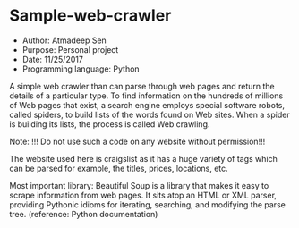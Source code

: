 # Sample-web-crawler

 * Author: Atmadeep Sen
 * Purpose: Personal project
 * Date: 11/25/2017
 * Programming language: Python


A simple web crawler than can parse through web pages and return the details of a particular type.
To find information on the hundreds of millions of Web pages that exist, a search engine employs special software robots,
called spiders, to build lists of the words found on Web sites. When a spider is building its lists, the process is called Web crawling.

Note: !!! Do not use such a code on any website without permission!!!

The website used here is craigslist as it has a huge variety of tags which can be parsed for example, the titles, prices, locations, etc.

Most important library:
Beautiful Soup is a library that makes it easy to scrape information from web pages. It sits atop an HTML or XML parser, providing Pythonic
idioms for iterating, searching, and modifying the parse tree.
(reference: Python documentation)

